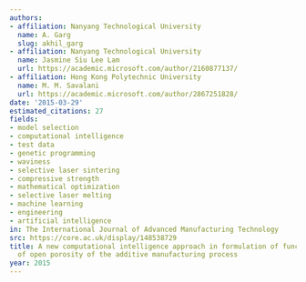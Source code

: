 ```yaml
---
authors:
- affiliation: Nanyang Technological University
  name: A. Garg
  slug: akhil_garg
- affiliation: Nanyang Technological University
  name: Jasmine Siu Lee Lam
  url: https://academic.microsoft.com/author/2160877137/
- affiliation: Hong Kong Polytechnic University
  name: M. M. Savalani
  url: https://academic.microsoft.com/author/2867251828/
date: '2015-03-29'
estimated_citations: 27
fields:
- model selection
- computational intelligence
- test data
- genetic programming
- waviness
- selective laser sintering
- compressive strength
- mathematical optimization
- selective laser melting
- machine learning
- engineering
- artificial intelligence
in: The International Journal of Advanced Manufacturing Technology
src: https://core.ac.uk/display/148538729
title: A new computational intelligence approach in formulation of functional relationship
  of open porosity of the additive manufacturing process
year: 2015
---
```

